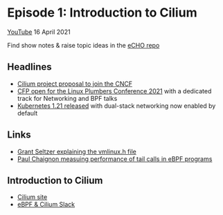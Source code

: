 # Episode 1: Introduction to Cilium

[YouTube](https://youtu.be/80OYrzS1dCA) 16 April 2021

Find show notes & raise topic ideas in the [eCHO repo](https://github.com/isovalent/eCHO)

## Headlines

* [Cilium project proposal to join the CNCF](https://github.com/cncf/toc/pull/637)
* [CFP open for the Linux Plumbers Conference 2021](https://linuxplumbersconf.org/event/11/abstracts/) with a dedicated track for Networking and BPF talks
* [Kubernetes 1.21 released](https://kubernetes.io/blog/2021/04/08/kubernetes-1-21-release-announcement/) with dual-stack networking now enabled by default

## Links

* [Grant Seltzer explaining the vmlinux.h file](https://www.grant.pizza/blog/vmlinux-header/) 
* [Paul Chaignon measuing performance of tail calls in eBPF programs](https://pchaigno.github.io/ebpf/2021/03/22/cost-bpf-tail-calls.html)

## Introduction to Cilium

* [Cilium site](cilium.io)
* [eBPF & Cilium Slack](cilium.herokuapp.com)



